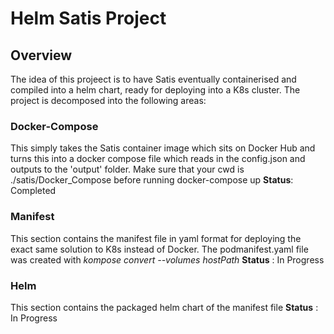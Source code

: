 # Helm Satis Project

## Overview
The idea of this projeect is to have Satis eventually containerised and compiled into a helm chart, ready for deploying into a K8s cluster. The project is decomposed into the following areas:

### Docker-Compose
This simply takes the Satis container image which sits on Docker Hub and turns this into a docker compose file which reads in the config.json and outputs to the 'output' folder. Make sure that your cwd is ./satis/Docker_Compose before running docker-compose up
**Status**: Completed

### Manifest
This section contains the manifest file in yaml format for deploying the exact same solution to K8s instead of Docker. The podmanifest.yaml file was created with _kompose convert --volumes hostPath_
**Status** : In Progress

### Helm
This section contains the packaged helm chart of the manifest file
**Status** : In Progress